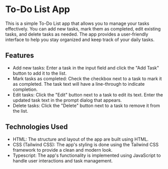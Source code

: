 # To-Do List App

This is a simple To-Do List app that allows you to manage your tasks effectively. You can add new tasks, mark them as completed, edit existing tasks, and delete tasks as needed. The app provides a user-friendly interface to help you stay organized and keep track of your daily tasks.

## Features

- Add new tasks: Enter a task in the input field and click the "Add Task" button to add it to the list.
- Mark tasks as completed: Check the checkbox next to a task to mark it as completed. The task text will have a line-through to indicate completion.
- Edit tasks: Click the "Edit" button next to a task to edit its text. Enter the updated task text in the prompt dialog that appears.
- Delete tasks: Click the "Delete" button next to a task to remove it from the list.

## Technologies Used

- HTML: The structure and layout of the app are built using HTML.
- CSS (Tailwind CSS): The app's styling is done using the Tailwind CSS framework to provide a clean and modern look.
- Typescript: The app's functionality is implemented using JavaScript to handle user interactions and task management.

